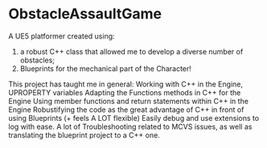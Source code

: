 # ObstacleAssaultGame

A UE5 platformer created using: 
1) a robust C++ class that allowed me to develop a diverse number of obstacles;
2) Blueprints for the mechanical part of the Character!

This project has taught me in general:
Working with C++ in the Engine,
UPROPERTY variables
Adapting the Functions methods in C++ for the Engine
Using member functions and return statements within C++ in the Engine
Robustifying the code as the great advantage of C++ in front of using Blueprints (+ feels A LOT flexible) 
Easily debug and use extensions to log with ease.
A lot of Troubleshooting related to MCVS issues, as well as translating the blueprint project to a C++ one.
